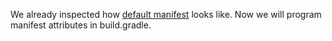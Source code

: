 We already inspected how [default manifest](Default-manifest) looks like. Now we will program manifest attributes in build.gradle.